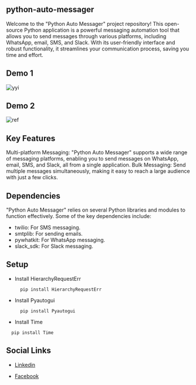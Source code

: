 ## python-auto-messager

Welcome to the "Python Auto Messager" project repository! This open-source Python application is a powerful messaging automation tool that allows you to send messages through various platforms, including WhatsApp, email, SMS, and Slack. With its user-friendly interface and robust functionality, it streamlines your communication process, saving you time and effort.

## Demo 1
![yyi](https://github.com/nithushanmoham/python-auto-messager/assets/106969157/cac61608-d7d4-41a6-9e42-5f4ea6d97151)

## Demo 2

![ref](https://github.com/nithushanmoham/python-auto-messager/assets/106969157/de687f8c-a551-44b4-b8c1-4b46b22cfcac)


## Key Features

Multi-platform Messaging: "Python Auto Messager" supports a wide range of messaging platforms, enabling you to send messages on WhatsApp, email, SMS, and Slack, all from a single application.
Bulk Messaging: Send multiple messages simultaneously, making it easy to reach a large audience with just a few clicks.


## Dependencies

"Python Auto Messager" relies on several Python libraries and modules to function effectively. Some of the key dependencies include:

- twilio: For SMS messaging.
- smtplib: For sending emails.
- pywhatkit: For WhatsApp messaging.
- slack_sdk: For Slack messaging.

## Setup

- Install HierarchyRequestErr

  ```
    pip install HierarchyRequestErr
  ```

- Install Pyautogui

  ```
    pip install Pyautogui
  ```
  
- Install Time

```
  pip install Time
```

## Social Links

* [Linkedin](https://www.linkedin.com/in/nithushanmohan/)

* [Facebook](https://www.facebook.com/profile.php?id=100077725721945)




